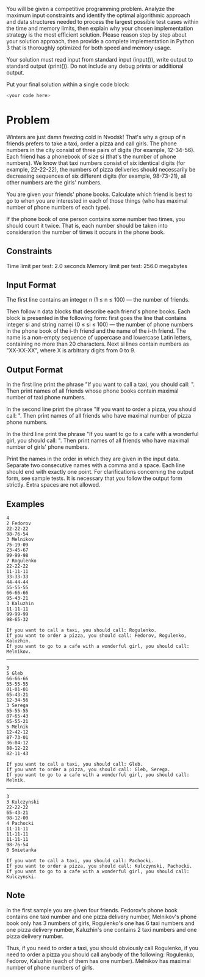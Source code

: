 You will be given a competitive programming problem.
Analyze the maximum input constraints and identify the optimal algorithmic approach and data structures needed to process the largest possible test cases within the time and memory limits, then explain why your chosen implementation strategy is the most efficient solution. Please reason step by step about your solution approach, then provide a complete implementation in Python 3 that is thoroughly optimized for both speed and memory usage.

Your solution must read input from standard input (input()), write output to standard output (print()).
Do not include any debug prints or additional output.

Put your final solution within a single code block:
```python
<your code here>
```

# Problem

Winters are just damn freezing cold in Nvodsk! That's why a group of n friends prefers to take a taxi, order a pizza and call girls. The phone numbers in the city consist of three pairs of digits (for example, 12-34-56). Each friend has a phonebook of size si (that's the number of phone numbers). We know that taxi numbers consist of six identical digits (for example, 22-22-22), the numbers of pizza deliveries should necessarily be decreasing sequences of six different digits (for example, 98-73-21), all other numbers are the girls' numbers.

You are given your friends' phone books. Calculate which friend is best to go to when you are interested in each of those things (who has maximal number of phone numbers of each type).

If the phone book of one person contains some number two times, you should count it twice. That is, each number should be taken into consideration the number of times it occurs in the phone book.

## Constraints
Time limit per test: 2.0 seconds
Memory limit per test: 256.0 megabytes

## Input Format
The first line contains an integer n (1 ≤ n ≤ 100) — the number of friends.

Then follow n data blocks that describe each friend's phone books. Each block is presented in the following form: first goes the line that contains integer si and string namei (0 ≤ si ≤ 100) — the number of phone numbers in the phone book of the i-th friend and the name of the i-th friend. The name is a non-empty sequence of uppercase and lowercase Latin letters, containing no more than 20 characters. Next si lines contain numbers as "XX-XX-XX", where X is arbitrary digits from 0 to 9.

## Output Format
In the first line print the phrase "If you want to call a taxi, you should call: ". Then print names of all friends whose phone books contain maximal number of taxi phone numbers.

In the second line print the phrase "If you want to order a pizza, you should call: ". Then print names of all friends who have maximal number of pizza phone numbers.

In the third line print the phrase "If you want to go to a cafe with a wonderful girl, you should call: ". Then print names of all friends who have maximal number of girls' phone numbers.

Print the names in the order in which they are given in the input data. Separate two consecutive names with a comma and a space. Each line should end with exactly one point. For clarifications concerning the output form, see sample tests. It is necessary that you follow the output form strictly. Extra spaces are not allowed.

## Examples
```input
4
2 Fedorov
22-22-22
98-76-54
3 Melnikov
75-19-09
23-45-67
99-99-98
7 Rogulenko
22-22-22
11-11-11
33-33-33
44-44-44
55-55-55
66-66-66
95-43-21
3 Kaluzhin
11-11-11
99-99-99
98-65-32
```
```output
If you want to call a taxi, you should call: Rogulenko.
If you want to order a pizza, you should call: Fedorov, Rogulenko, Kaluzhin.
If you want to go to a cafe with a wonderful girl, you should call: Melnikov.
```
-----
```input
3
5 Gleb
66-66-66
55-55-55
01-01-01
65-43-21
12-34-56
3 Serega
55-55-55
87-65-43
65-55-21
5 Melnik
12-42-12
87-73-01
36-04-12
88-12-22
82-11-43
```
```output
If you want to call a taxi, you should call: Gleb.
If you want to order a pizza, you should call: Gleb, Serega.
If you want to go to a cafe with a wonderful girl, you should call: Melnik.
```
-----
```input
3
3 Kulczynski
22-22-22
65-43-21
98-12-00
4 Pachocki
11-11-11
11-11-11
11-11-11
98-76-54
0 Smietanka
```
```output
If you want to call a taxi, you should call: Pachocki.
If you want to order a pizza, you should call: Kulczynski, Pachocki.
If you want to go to a cafe with a wonderful girl, you should call: Kulczynski.
```

## Note
In the first sample you are given four friends. Fedorov's phone book contains one taxi number and one pizza delivery number, Melnikov's phone book only has 3 numbers of girls, Rogulenko's one has 6 taxi numbers and one pizza delivery number, Kaluzhin's one contains 2 taxi numbers and one pizza delivery number.

Thus, if you need to order a taxi, you should obviously call Rogulenko, if you need to order a pizza you should call anybody of the following: Rogulenko, Fedorov, Kaluzhin (each of them has one number). Melnikov has maximal number of phone numbers of girls.